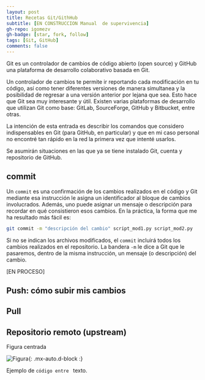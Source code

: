 ```yaml
---
layout: post
title: Recetas Git/GithHub
subtitle: [EN CONSTRUCCION Manual  de supervivencia]
gh-repo: igomezv
gh-badge: [star, fork, follow]
tags: [Git, GitHub]
comments: false
---
```


Git es un controlador de cambios de código abierto (open source) y GitHub una plataforma de desarrollo colaborativo basada en Git. 

Un controlador de cambios te permite ir reportando cada modificación en tu código, así como tener diferentes versiones de manera simultanea y la posibilidad de regresar a una versión anterior por lejana que sea. Esto hace que Git sea muy interesante y útil. Existen varias plataformas de desarrollo que utilizan Git como base: GitLab, SourceForge, GitHub y Bitbucket, entre otras. 

La intención de esta entrada es describir los comandos que considero indispensables en Git (para GitHub, en particular) y que en mi caso personal no encontré tan rápido en la red la primera vez que intenté usarlos. 

Se asumirán situaciones en las que ya se tiene instalado Git, cuenta y repositorio de GitHub. 

## commit

Un <code>commit</code> es una confirmación de los cambios realizados en el código y Git mediante esa instrucción le asigna un identificador al bloque de cambios involucrados. Además, uno puede asignar un mensaje o descripción para recordar en qué consistieron esos cambios. En la práctica, la forma que me ha resultado más fácil es: 

```bash
git commit -m "descripción del cambio" script_mod1.py script_mod2.py
```
Si no se indican los archivos modificados, el  <code>commit</code> incluirá todos los cambios realizados en el repositorio. La bandera  <code>-m</code> le dice a Git que le pasaremos, dentro de la misma instrucción, un mensaje (o descripción) del cambio. 

[EN PROCESO]

## Push: cómo subir mis cambios

## Pull

## Repositorio remoto (upstream)

Figura centrada

![Figura](https://igomezv.github.io/assets/img/avatar-icon.png){: .mx-auto.d-block :}


Ejemplo de <code>código entre </code> texto.




<!--stackedit_data:
eyJoaXN0b3J5IjpbMzY5MTExNjY2XX0=
-->